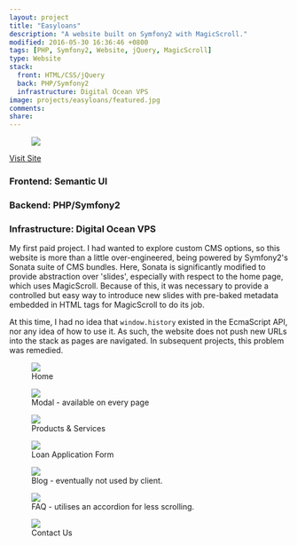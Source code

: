 ```yaml
---
layout: project
title: "Easyloans"
description: "A website built on Symfony2 with MagicScroll."
modified: 2016-05-30 16:36:46 +0800
tags: [PHP, Symfony2, Website, jQuery, MagicScroll]
type: Website
stack:
  front: HTML/CSS/jQuery
  back: PHP/Symfony2
  infrastructure: Digital Ocean VPS
image: projects/easyloans/featured.jpg
comments: 
share: 
---
```


<figure>
	<img src="{{ site.url }}/images/projects/easyloans/devices.jpg"/>
</figure>

<a href="http://easyloans.sg" class="black project md-button">Visit Site</a>

### Frontend: Semantic UI

### Backend: PHP/Symfony2

### Infrastructure: Digital Ocean VPS

My first paid project. I had wanted to explore custom CMS options, so this website is more than a little over-engineered, being powered by Symfony2's Sonata suite of CMS bundles. Here, Sonata is significantly modified to provide abstraction over 'slides', especially with respect to the home page, which uses MagicScroll. Because of this, it was necessary to provide a controlled but easy way to introduce new slides with pre-baked metadata embedded in HTML tags for MagicScroll to do its job.

At this time, I had no idea that `window.history` existed in the EcmaScript API, nor any idea of how to use it. As such, the website does not push new URLs into the stack as pages are navigated. In subsequent projects, this problem was remedied.

<figure>
	<img src="{{ site.url }}/images/projects/easyloans/homepage/stitched.jpg"/>
	<figcaption>Home</figcaption>
</figure>

<figure>
	<img src="{{ site.url }}/images/projects/easyloans/modal.png"/>
	<figcaption>Modal - available on every page</figcaption>
</figure>

<figure>
	<img src="{{ site.url }}/images/projects/easyloans/products_svcs.png"/>
	<figcaption>Products & Services</figcaption>
</figure>

<figure>
	<img src="{{ site.url }}/images/projects/easyloans/apply/stitched.jpg"/>
	<figcaption>Loan Application Form</figcaption>
</figure>

<figure>
	<img src="{{ site.url }}/images/projects/easyloans/blog.png"/>
	<figcaption>Blog - eventually not used by client.</figcaption>
</figure>

<figure>
	<img src="{{ site.url }}/images/projects/easyloans/faq/stitched.jpg"/>
	<figcaption>FAQ - utilises an accordion for less scrolling.</figcaption>
</figure>

<figure>
	<img src="{{ site.url }}/images/projects/easyloans/contact_us.png"/>
	<figcaption>Contact Us</figcaption>
</figure>